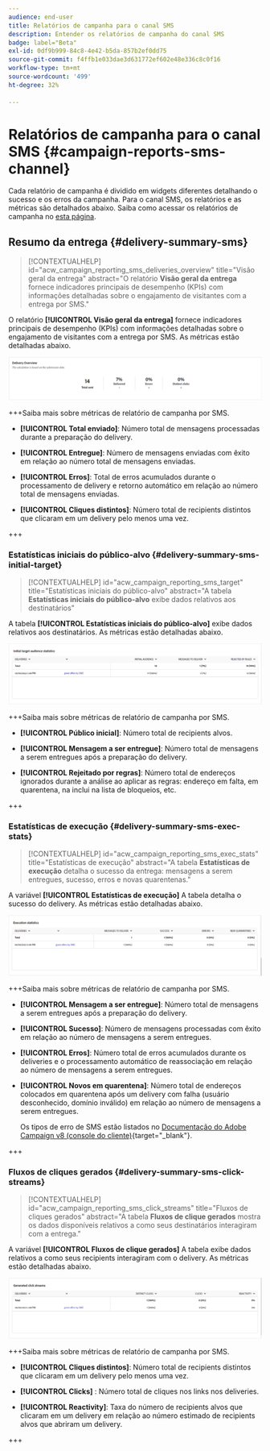 ```yaml
---
audience: end-user
title: Relatórios de campanha para o canal SMS
description: Entender os relatórios de campanha do canal SMS
badge: label="Beta"
exl-id: 0df9b999-84c8-4e42-b5da-857b2ef0dd75
source-git-commit: f4ffb1e033dae3d631772ef602e48e336c8c0f16
workflow-type: tm+mt
source-wordcount: '499'
ht-degree: 32%

---
```


# Relatórios de campanha para o canal SMS {#campaign-reports-sms-channel}

Cada relatório de campanha é dividido em widgets diferentes detalhando o sucesso e os erros da campanha. Para o canal SMS, os relatórios e as métricas são detalhados abaixo. Saiba como acessar os relatórios de campanha no [esta página](campaign-reports.md).

## Resumo da entrega {#delivery-summary-sms}

>[!CONTEXTUALHELP]
>id="acw_campaign_reporting_sms_deliveries_overview"
>title="Visão geral da entrega"
>abstract="O relatório **Visão geral da entrega** fornece indicadores principais de desempenho (KPIs) com informações detalhadas sobre o engajamento de visitantes com a entrega por SMS."


O relatório **[!UICONTROL Visão geral da entrega]** fornece indicadores principais de desempenho (KPIs) com informações detalhadas sobre o engajamento de visitantes com a entrega por SMS. As métricas estão detalhadas abaixo.

![](assets/campaign_report_sms_1.png)

+++Saiba mais sobre métricas de relatório de campanha por SMS.

* **[!UICONTROL Total enviado]**: Número total de mensagens processadas durante a preparação do delivery.

* **[!UICONTROL Entregue]**: Número de mensagens enviadas com êxito em relação ao número total de mensagens enviadas.

* **[!UICONTROL Erros]**: Total de erros acumulados durante o processamento de delivery e retorno automático em relação ao número total de mensagens enviadas.

* **[!UICONTROL Cliques distintos]**: Número total de recipients distintos que clicaram em um delivery pelo menos uma vez.

+++


### Estatísticas iniciais do público-alvo {#delivery-summary-sms-initial-target}

>[!CONTEXTUALHELP]
>id="acw_campaign_reporting_sms_target"
>title="Estatísticas iniciais do público-alvo"
>abstract="A tabela **Estatísticas iniciais do público-alvo** exibe dados relativos aos destinatários"

A tabela **[!UICONTROL Estatísticas iniciais do público-alvo]** exibe dados relativos aos destinatários. As métricas estão detalhadas abaixo.


![](assets/campaign_report_sms_2.png)

+++Saiba mais sobre métricas de relatório de campanha por SMS.

* **[!UICONTROL Público inicial]**: Número total de recipients alvos.

* **[!UICONTROL Mensagem a ser entregue]**: Número total de mensagens a serem entregues após a preparação do delivery.

* **[!UICONTROL Rejeitado por regras]**: Número total de endereços ignorados durante a análise ao aplicar as regras: endereço em falta, em quarentena, na inclui na lista de bloqueios, etc.

+++


### Estatísticas de execução {#delivery-summary-sms-exec-stats}


>[!CONTEXTUALHELP]
>id="acw_campaign_reporting_sms_exec_stats"
>title="Estatísticas de execução"
>abstract="A tabela **Estatísticas de execução** detalha o sucesso da entrega: mensagens a serem entregues, sucesso, erros e novas quarentenas."


A variável **[!UICONTROL Estatísticas de execução]** A tabela detalha o sucesso do delivery. As métricas estão detalhadas abaixo.


![](assets/campaign_report_sms_3.png)

+++Saiba mais sobre métricas de relatório de campanha por SMS.

* **[!UICONTROL Mensagem a ser entregue]**: Número total de mensagens a serem entregues após a preparação do delivery.

* **[!UICONTROL Sucesso]**: Número de mensagens processadas com êxito em relação ao número de mensagens a serem entregues.

* **[!UICONTROL Erros]**: Número total de erros acumulados durante os deliveries e o processamento automático de reassociação em relação ao número de mensagens a serem entregues.

* **[!UICONTROL Novos em quarentena]**: Número total de endereços colocados em quarentena após um delivery com falha (usuário desconhecido, domínio inválido) em relação ao número de mensagens a serem entregues.

  Os tipos de erro de SMS estão listados no [Documentação do Adobe Campaign v8 (console do cliente)](https://experienceleague.adobe.com/docs/campaign/campaign-v8/send/failures/delivery-failures.html#sms-quarantines){target="_blank"}.

+++

### Fluxos de cliques gerados {#delivery-summary-sms-click-streams}


>[!CONTEXTUALHELP]
>id="acw_campaign_reporting_sms_click_streams"
>title="Fluxos de cliques gerados"
>abstract="A tabela **Fluxos de clique gerados** mostra os dados disponíveis relativos a como seus destinatários interagiram com a entrega."

A variável **[!UICONTROL Fluxos de clique gerados]** A tabela exibe dados relativos a como seus recipients interagiram com o delivery. As métricas estão detalhadas abaixo.

![](assets/campaign_report_sms_4.png)

+++Saiba mais sobre métricas de relatório de campanha por SMS.

* **[!UICONTROL Cliques distintos]**: Número total de recipients distintos que clicaram em um delivery pelo menos uma vez.

* **[!UICONTROL Clicks]** : Número total de cliques nos links nos deliveries.

* **[!UICONTROL Reactivity]**: Taxa do número de recipients alvos que clicaram em um delivery em relação ao número estimado de recipients alvos que abriram um delivery.

+++
